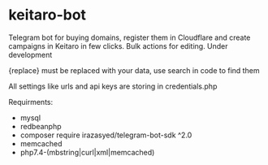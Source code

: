 # keitaro-bot
Telegram bot for buying domains, register them in Cloudflare and create campaigns in Keitaro in few clicks. Bulk actions for editing. Under development

{replace} must be replaced with your data, use search in code to find them

All settings like urls and api keys are storing in credentials.php

Requirments:
- mysql
- redbeanphp
- composer require irazasyed/telegram-bot-sdk ^2.0
- memcached
- php7.4-(mbstring|curl|xml|memcached)
